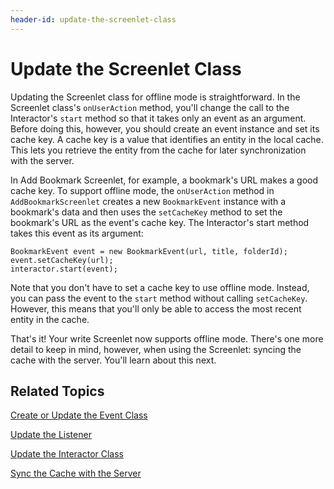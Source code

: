 ```yaml
---
header-id: update-the-screenlet-class
---
```


# Update the Screenlet Class

Updating the Screenlet class for offline mode is straightforward. In the 
Screenlet class's `onUserAction` method, you'll change the call to the 
Interactor's `start` method so that it takes only an event as an argument. 
Before doing this, however, you should create an event instance and set its 
cache key. A cache key is a value that identifies an entity in the local cache. 
This lets you retrieve the entity from the cache for later synchronization with 
the server. 

In Add Bookmark Screenlet, for example, a bookmark's URL makes a good cache key. 
To support offline mode, the `onUserAction` method in `AddBookmarkScreenlet` 
creates a new `BookmarkEvent` instance with a bookmark's data and then uses the 
`setCacheKey` method to set the bookmark's URL as the event's cache key. The 
Interactor's start method takes this event as its argument: 

    BookmarkEvent event = new BookmarkEvent(url, title, folderId);
    event.setCacheKey(url); 
    interactor.start(event);

Note that you don't have to set a cache key to use offline mode. Instead, you 
can pass the event to the `start` method without calling `setCacheKey`. However, 
this means that you'll only be able to access the most recent entity in the 
cache. 

That's it! Your write Screenlet now supports offline mode. There's one more 
detail to keep in mind, however, when using the Screenlet: syncing the cache 
with the server. You'll learn about this next. 

## Related Topics

[Create or Update the Event Class](/docs/7-1/tutorials/-/knowledge_base/t/create-or-update-the-event-class)

[Update the Listener](/docs/7-1/tutorials/-/knowledge_base/t/update-the-listener)

[Update the Interactor Class](/docs/7-1/tutorials/-/knowledge_base/t/update-the-interactor-class)

[Sync the Cache with the Server](/docs/7-1/tutorials/-/knowledge_base/t/sync-the-cache-with-the-server)
